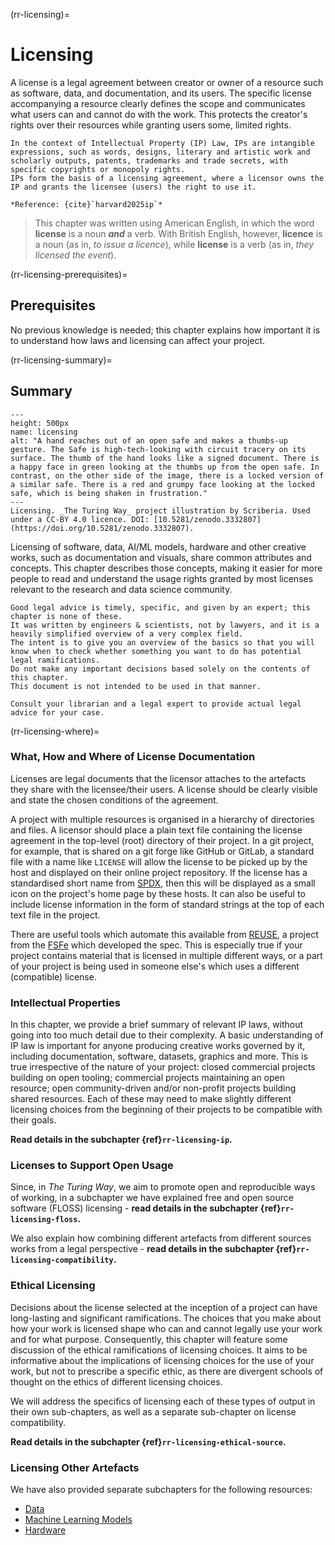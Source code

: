 (rr-licensing)=
# Licensing

A license is a legal agreement between creator or owner of a resource such as software, data, and documentation, and its users.
The specific license accompanying a resource clearly defines the scope and communicates what users can and cannot do with the work.
This protects the creator's rights over their resources while granting users some, limited rights.

```{note}
In the context of Intellectual Property (IP) Law, IPs are intangible expressions, such as words, designs, literary and artistic work and scholarly outputs, patents, trademarks and trade secrets, with specific copyrights or monopoly rights.
IPs form the basis of a licensing agreement, where a licensor owns the IP and grants the licensee (users) the right to use it. 

*Reference: {cite}`harvard2025ip`*
```

> This chapter was written using American English, in which the word **license** is a noun **_and_** a verb.
> With British English, however, **licence** is a noun (as in, _to issue a licence_), while **license** is a verb (as in, _they licensed the event_).

(rr-licensing-prerequisites)=
## Prerequisites

No previous knowledge is needed; this chapter explains how important it is to understand how laws and licensing can affect your project.

(rr-licensing-summary)=
## Summary

```{figure} ../../figures/licensing.*
---
height: 500px
name: licensing
alt: "A hand reaches out of an open safe and makes a thumbs-up gesture. The Safe is high-tech-looking with circuit tracery on its surface. The thumb of the hand looks like a signed document. There is a happy face in green looking at the thumbs up from the open safe. In contrast, on the other side of the image, there is a locked version of a similar safe. There is a red and grumpy face looking at the locked safe, which is being shaken in frustration."
---
Licensing. _The Turing Way_ project illustration by Scriberia. Used under a CC-BY 4.0 licence. DOI: [10.5281/zenodo.3332807](https://doi.org/10.5281/zenodo.3332807).
```

Licensing of software, data, AI/ML models, hardware and other creative works, such as documentation and visuals, share common attributes and concepts.
This chapter describes those concepts, making it easier for more people to read and understand the usage rights granted by most licenses relevant to the research and data science community.

```{caution}
Good legal advice is timely, specific, and given by an expert; this chapter is none of these.
It was written by engineers & scientists, not by lawyers, and it is a heavily simplified overview of a very complex field.
The intent is to give you an overview of the basics so that you will know when to check whether something you want to do has potential legal ramifications.
Do not make any important decisions based solely on the contents of this chapter.
This document is not intended to be used in that manner.

Consult your librarian and a legal expert to provide actual legal advice for your case.
```

(rr-licensing-where)=
### What, How and Where of License Documentation

Licenses are legal documents that the licensor attaches to the artefacts they share with the licensee/their users.
A license should be clearly visible and state the chosen conditions of the agreement.

A project with multiple resources is organised in a hierarchy of directories and files. 
A licensor should place a plain text file containing the license agreement in the top-level (root) directory of their project.
In a git project, for example, that is shared on a git forge like GitHub or GitLab, a standard file with a name like `LICENSE` will allow the license to be picked up by the host and displayed on their online project repository.
If the license has a standardised short name from [SPDX](https://spdx.org/licenses/), then this will be displayed as a small icon on the project's home page by these hosts.
It can also be useful to include license information in the form of standard strings at the top of each text file in the project.

There are useful tools which automate this available from [REUSE](https://reuse.software/), a project from the [FSFe](https://fsfe.org/) which developed the spec.
This is especially true if your project contains material that is licensed in multiple different ways, or a part of your project is being used in someone else's which uses a different (compatible) license.

### Intellectual Properties

In this chapter, we provide a brief summary of relevant IP laws, without going into too much detail due to their complexity.
A basic understanding of IP law is important for anyone producing creative works governed by it, including documentation, software, datasets, graphics and more.
This is true irrespective of the nature of your project: closed commercial projects building on open tooling; commercial projects maintaining an open resource; open community-driven and/or non-profit projects building shared resources.
Each of these may need to make slightly different licensing choices from the beginning of their projects to be compatible with their goals.

**Read details in the subchapter {ref}`rr-licensing-ip`.**

### Licenses to Support Open Usage

Since, in *The Turing Way*, we aim to promote open and reproducible ways of working, in a subchapter we have explained free and open source software (FLOSS) licensing - **read details in the subchapter {ref}`rr-licensing-floss`.**

We also explain how combining different artefacts from different sources works from a legal perspective  - **read details in the subchapter {ref}`rr-licensing-compatibility`.**

### Ethical Licensing

Decisions about the license selected at the inception of a project can have long-lasting and significant ramifications.
The choices that you make about how your work is licensed shape who can and cannot legally use your work and for what purpose.
Consequently, this chapter will feature some discussion of the ethical ramifications of licensing choices.
It aims to be informative about the implications of licensing choices for the use of your work, but not to prescribe a specific ethic, as there are divergent schools of thought on the ethics of different licensing choices.

We will address the specifics of licensing each of these types of output in their own sub-chapters, as well as a separate sub-chapter on license compatibility.

**Read details in the subchapter {ref}`rr-licensing-ethical-source`.**

### Licensing Other Artefacts

We have also provided separate subchapters for the following resources:

- [Data](#rr-licensing-data)
- [Machine Learning Models](#rr-licensing-ml)
- [Hardware](#rr-licensing-hardware)

